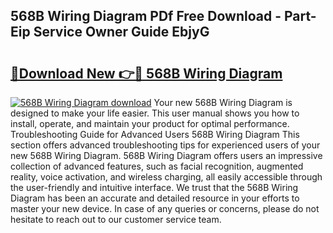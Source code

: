 ## 568B Wiring Diagram PDf Free Download - Part-Eip Service Owner Guide EbjyG

# <h2><a href="http://dfscdu8.blite.top/?on=568B+Wiring+Diagram">🔗Download New 👉🔴 568B Wiring Diagram</a></h2>

[![568B Wiring Diagram download](https://i.imgur.com/lujVjoI.png)](http://dfscdu8.blite.top/?on=568B+Wiring+Diagram)
Your new 568B Wiring Diagram is designed to make your life easier. This user manual shows you how to install, operate, and maintain your product for optimal performance. Troubleshooting Guide for Advanced Users 568B Wiring Diagram This section offers advanced troubleshooting tips for experienced users of your new 568B Wiring Diagram. 568B Wiring Diagram offers users an impressive collection of advanced features, such as facial recognition, augmented reality, voice activation, and wireless charging, all easily accessible through the user-friendly and intuitive interface. We trust that the 568B Wiring Diagram has been an accurate and detailed resource in your efforts to master your new device. In case of any queries or concerns, please do not hesitate to reach out to our customer service team.
